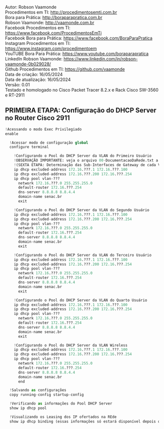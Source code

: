 Autor: Robson Vaamonde<br>
Procedimentos em TI: http://procedimentosemti.com.br<br>
Bora para Prática: http://boraparapratica.com.br<br>
Robson Vaamonde: http://vaamonde.com.br<br>
Facebook Procedimentos em TI: https://www.facebook.com/ProcedimentosEmTi<br>
Facebook Bora para Prática: https://www.facebook.com/BoraParaPratica<br>
Instagram Procedimentos em TI: https://www.instagram.com/procedimentoem<br>
YouTUBE Bora Para Prática: https://www.youtube.com/boraparapratica<br>
LinkedIn Robson Vaamonde: https://www.linkedin.com/in/robson-vaamonde-0b029028/<br>
Github Procedimentos em TI: https://github.com/vaamonde<br>
Data de criação: 16/05/2024<br>
Data de atualização: 16/05/2024<br>
Versão: 0.01<br>
Testado e homologado no Cisco Packet Tracer 8.2.x e Rack Cisco SW-3560 e RT-2911

## PRIMEIRA ETAPA: Configuração do DHCP Server no Router Cisco 2911

```python
!Acessando o modo Exec Privilegiado
enable

  !Acessar modo de configuração global
  configure terminal

    !Configurando o Pool do DHCP Server da VLAN do Primeiro Usuário
    !OBSERVAÇÃO IMPORTANTE: veja o arquivo 00-DocumentacaoDaRede.txt a partir da linha: 186 
    !(SEXTA ETAPA: Determinação das Sub-Interfaces de Gateway de cada VLAN dos Grupos)
    ip dhcp excluded-address 172.16.???.1 172.16.???.100
    ip dhcp excluded-address 172.16.???.200 172.16.???.254
    ip dhcp pool vlan-???
      network 172.16.???.0 255.255.255.0
      default-router 172.16.???.254
      dns-server 8.8.8.8 8.8.4.4
      domain-name senac.br
      exit

    !Configurando o Pool do DHCP Server da VLAN do Segundo Usuário	
    ip dhcp excluded-address 172.16.???.1 172.16.???.100
    ip dhcp excluded-address 172.16.???.200 172.16.???.254
    ip dhcp pool vlan-???
      network 172.16.???.0 255.255.255.0
      default-router 172.16.???.254
      dns-server 8.8.8.8 8.8.4.4
      domain-name senac.br
      exit

    !Configurando o Pool do DHCP Server da VLAN do Terceiro Usuário	
    ip dhcp excluded-address 172.16.???.1 172.16.???.100
    ip dhcp excluded-address 172.16.???.200 172.16.???.254
    ip dhcp pool vlan-???
      network 172.16.???.0 255.255.255.0
      default-router 172.16.???.254
      dns-server 8.8.8.8 8.8.4.4
      domain-name senac.br
      exit

    !Configurando o Pool do DHCP Server da VLAN do Quarto Usuário	
    ip dhcp excluded-address 172.16.???.1 172.16.???.100
    ip dhcp excluded-address 172.16.???.200 172.16.???.254
    ip dhcp pool vlan-???
      network 172.16.???.0 255.255.255.0
      default-router 172.16.???.254
      dns-server 8.8.8.8 8.8.4.4
      domain-name senac.br
      exit

    !Configurando o Pool do DHCP Server da VLAN Wireless
    ip dhcp excluded-address 172.16.???.1 172.16.???.100
    ip dhcp excluded-address 172.16.???.200 172.16.???.254
    ip dhcp pool vlan-???
      network 172.16.???.0 255.255.255.0
      default-router 172.16.???.254
      dns-server 8.8.8.8 8.8.4.4
      domain-name senac.br
      end

  !Salvando as configurações
  copy running-config startup-config

  !Verificando as informações do Pool DHCP Server
  show ip dhcp pool

  !Visualizando os Leasing dos IP ofertados na REde
  show ip dhcp binding (essas informações só estará disponível depois que configurar os clientes)
```